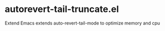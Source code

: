 # autorevert-tail-truncate.el
Extend Emacs extends auto-revert-tail-mode to optimize memory and cpu
